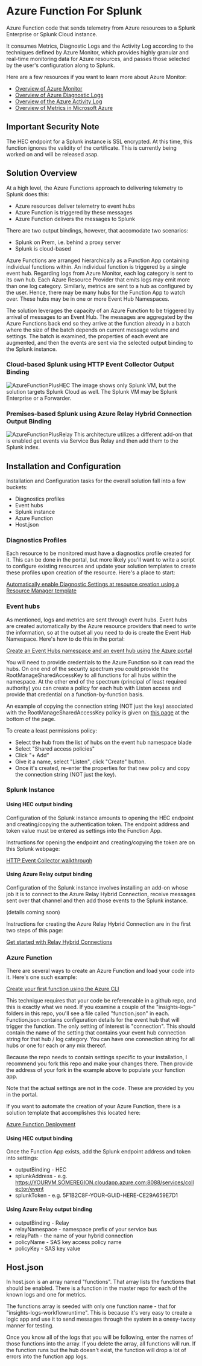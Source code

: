 # Azure Function For Splunk
Azure Function code that sends telemetry from Azure resources to a Splunk Enterprise or Splunk Cloud instance.

It consumes Metrics, Diagnostic Logs and the Activity Log according to the techniques defined by Azure Monitor, which provides highly granular and real-time monitoring data for Azure resources, and passes those selected by the user's configuration along to Splunk. 

Here are a few resources if you want to learn more about Azure Monitor:<br/>
* [Overview of Azure Monitor](https://docs.microsoft.com/en-us/azure/monitoring-and-diagnostics/monitoring-overview)
* [Overview of Azure Diagnostic Logs](https://docs.microsoft.com/en-us/azure/monitoring-and-diagnostics/monitoring-overview-of-diagnostic-logs)
* [Overview of the Azure Activity Log](https://docs.microsoft.com/en-us/azure/monitoring-and-diagnostics/monitoring-overview-activity-logs)
* [Overview of Metrics in Microsoft Azure](https://docs.microsoft.com/en-us/azure/monitoring-and-diagnostics/monitoring-overview-metrics)  

## Important Security Note
The HEC endpoint for a Splunk instance is SSL encrypted. At this time, this function ignores the validity of the certificate. This is currently being worked on and will be released asap.

## Solution Overview

At a high level, the Azure Functions approach to delivering telemetry to Splunk does this:
* Azure resources deliver telemetry to event hubs
* Azure Function is triggered by these messages
* Azure Function delivers the messages to Splunk

There are two output bindings, however, that accomodate two scenarios:
* Splunk on Prem, i.e. behind a proxy server
* Splunk is cloud-based

Azure Functions are arranged hierarchically as a Function App containing individual functions within. An individual function is triggered by a single event hub. Regarding logs from Azure Monitor, each log category is sent to its own hub. Each Azure Resource Provider that emits logs may emit more than one log category. Similarly, metrics are sent to a hub as configured by the user. Hence, there may be many hubs for the Function App to watch over. These hubs may be in one or more Event Hub Namespaces.

The solution leverages the capacity of an Azure Function to be triggered by arrival of messages to an Event Hub. The messages are aggregated by the Azure Functions back end so they arrive at the function already in a batch where the size of the batch depends on current message volume and settings. The batch is examined, the properties of each event are augmented, and then the events are sent via the selected output binding to the Splunk instance.  

### Cloud-based Splunk using HTTP Event Collector Output Binding

![AzureFunctionPlusHEC](images/AzureFunctionPlusHEC.PNG)
The image shows only Splunk VM, but the solution targets Splunk Cloud as well. The Splunk VM may be Splunk Enterprise or a Forwarder.  

### Premises-based Splunk using Azure Relay Hybrid Connection Output Binding

![AzureFunctionPlusRelay](images/AzureFunctionPlusRelay.PNG)
This architecture utilizes a different add-on that is enabled get events via Service Bus Relay and then add them to the Splunk index.

## Installation and Configuration

Installation and Configuration tasks for the overall solution fall into a few buckets:

* Diagnostics profiles 
* Event hubs
* Splunk instance
* Azure Function
* Host.json

### Diagnostics Profiles
Each resource to be monitored must have a diagnostics profile created for it. This can be done in the portal, but more likely you'll want to write a script to configure existing resources and update your solution templates to create these profiles upon creation of the resource. Here's a place to start:

[Automatically enable Diagnostic Settings at resource creation using a Resource Manager template](https://docs.microsoft.com/en-us/azure/monitoring-and-diagnostics/monitoring-enable-diagnostic-logs-using-template)

### Event hubs

As mentioned, logs and metrics are sent through event hubs. Event hubs are created automatically by the Azure resource providers that need to write the information, so at the outset all you need to do is create the Event Hub Namespace. Here's how to do this in the portal:

[Create an Event Hubs namespace and an event hub using the Azure portal](https://docs.microsoft.com/en-us/azure/event-hubs/event-hubs-create)

You will need to provide credentials to the Azure Function so it can read the hubs. On one end of the security spectrum you could provide the RootManageSharedAccessKey to all functions for all hubs within the namespace. At the other end of the spectrum (principal of least required authority) you can create a policy for each hub with Listen access and provide that credential on a function-by-function basis.

An example of copying the connection string (NOT just the key) associated with the RootManageSharedAccessKey policy is given on [this page](https://docs.microsoft.com/en-us/azure/event-hubs/event-hubs-create) at the bottom of the page.  

To create a least permissions policy:
* Select the hub from the list of hubs on the event hub namespace blade
* Select "Shared access policies"
* Click "+ Add"
* Give it a name, select "Listen", click "Create" button.
* Once it's created, re-enter the properties for that new policy and copy the connection string (NOT just the key).

### Splunk Instance

#### Using HEC output binding
Configuration of the Splunk instance amounts to opening the HEC endpoint and creating/copying the authentication token. The endpoint address and token value must be entered as settings into the Function App.

Instructions for opening the endpoint and creating/copying the token are on this Splunk webpage:  

[HTTP Event Collector walkthrough](http://dev.splunk.com/view/event-collector/SP-CAAAE7F#usinghttpeventcollector)

#### Using Azure Relay output binding
Configuration of the Splunk instance involves installing an add-on whose job it is to connect to the Azure Relay Hybrid Connection, receive messages sent over that channel and then add those events to the Splunk instance.

(details coming soon)

Instructions for creating the Azure Relay Hybrid Connection are in the first two steps of this page:

[Get started with Relay Hybrid Connections](https://docs.microsoft.com/en-us/azure/service-bus-relay/relay-hybrid-connections-dotnet-get-started)


### Azure Function

There are several ways to create an Azure Function and load your code into it. Here's one such example:

[Create your first function using the Azure CLI](https://docs.microsoft.com/en-us/azure/azure-functions/functions-create-first-azure-function-azure-cli)

This technique requires that your code be referencable in a github repo, and this is exactly what we need. If you examine a couple of the "insights-logs-" folders in this repo, you'll see a file called "function.json" in each. Function.json contains configuration details for the event hub that will trigger the function. The only setting of interest is "connection". This should contain the name of the setting that contains your event hub connection string for that hub / log category. You can have one connection string for all hubs or one for each or any mix thereof.

Because the repo needs to contain settings specific to your installation, I recommend you fork this repo and make your changes there. Then provide the address of your fork in the example above to populate your function app.

Note that the actual settings are not in the code. These are provided by you in the portal.

If you want to automate the creation of your Azure Function, there is a solution template that accomplishes this located here:

[Azure Function Deployment](https://github.com/sebastus/AzureFunctionDeployment)

#### Using HEC output binding
Once the Function App exists, add the Splunk endpoint address and token into settings:
* outputBinding - HEC
* splunkAddress - e.g. https://YOURVM.SOMEREGION.cloudapp.azure.com:8088/services/collector/event
* splunkToken - e.g. 5F1B2C8F-YOUR-GUID-HERE-CE29A659E7D1

#### Using Azure Relay output binding

* outputBinding - Relay
* relayNamespace - namespace prefix of your service bus
* relayPath - the name of your hybrid connection
* policyName - SAS key access policy name
* policyKey - SAS key value

## Host.json

In host.json is an array named "functions". That array lists the functions that should be enabled. There is a function in the master repo for each of the known logs and one for metrics. 

The functions array is seeded with only one function name - that for "insights-logs-workflowruntime". This is because it's very easy to create a logic app and use it to send messages through the system in a onesy-twosy manner for testing. 

Once you know all of the logs that you will be following, enter the names of those functions into the array. If you delete the array, all functions will run. If the function runs but the hub doesn't exist, the function will drop a lot of errors into the function app logs.

